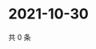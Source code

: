 # 2021-10-30

共 0 条

<!-- BEGIN WEIBO -->
<!-- 最后更新时间 Sat Oct 30 2021 20:21:33 GMT+0800 (China Standard Time) -->

<!-- END WEIBO -->
